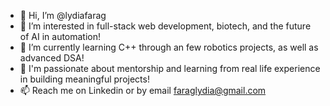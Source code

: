 - 👋 Hi, I’m @lydiafarag
- 👀 I’m interested in full-stack web development, biotech, and the future of AI in automation! 
- 🌱 I’m currently learning C++ through an few robotics projects, as well as advanced DSA! 
- 💞️ I'm passionate about mentorship and learning from real life experience in building meaningful projects!
- 📫 Reach me on Linkedin or by email faraglydia@gmail.com 

<!---
lydiafarag/lydiafarag is a ✨ special ✨ repository because its `README.md` (this file) appears on your GitHub profile.
You can click the Preview link to take a look at your changes.
--->
